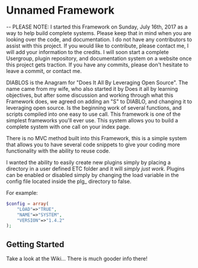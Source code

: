 # Unnamed Framework
-- PLEASE NOTE: I started this Framework on Sunday, July 16th, 2017 as a way to help build complete systems. Please keep
that in mind when you are looking over the code, and documentation. I do not have any contributors to assist with this
project. If you would like to contribute, please contact me, I will add your information to the credits. I will soon
start a complete Usergroup, plugin repository, and documentation system on a website once this project gets traction. If 
you have any commits, please don't hesitate to leave a commit, or contact me.

DIABLOS is the Anagram for "Does It All By Leveraging Open Source". The name came from my wife, who also started it by 
Does it all by learning objectives, but after some discussion and working through what this Framework does, we agreed on 
adding an "S" to DIABLO, and changing it to leveraging open source. Is the beginning work of several functions, and 
scripts compiled into one easy to use call. This framework is one of the simplest frameworks you'll ever use. This 
system allows you to build a complete system with one call on your index page. 

There is no MVC method built into this Framework, this is a simple system that allows you to have several code snippets
to give your coding more functionality with the ability to reuse code.

I wanted the ability to easily create new plugins simply by placing a directory in a user defined ETC folder and it
will _simply just work_. Plugins can be enabled or disabled simply by changing the load variable in the config file 
located inside the plg_ directory to false.

For example:
```PHP
$config = array(
	"LOAD"=>"TRUE",
	"NAME"=>"SYSTEM",
	"VERSION"=>"1.4.2"
);
```

## Getting Started

Take a look at the Wiki... There is much gooder info there!
